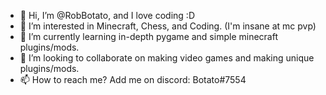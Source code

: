 - 👋 Hi, I’m @RobBotato, and I love coding :D
- 👀 I’m interested in Minecraft, Chess, and Coding. (I'm insane at mc pvp)
- 🌱 I’m currently learning in-depth pygame and simple minecraft plugins/mods.
- 💞️ I’m looking to collaborate on making video games and making unique plugins/mods.
- 📫 How to reach me? Add me on discord: Botato#7554

<!---
RobBotato/RobBotato is a ✨ special ✨ repository because its `README.md` (this file) appears on your GitHub profile.
You can click the Preview link to take a look at your changes.
--->
